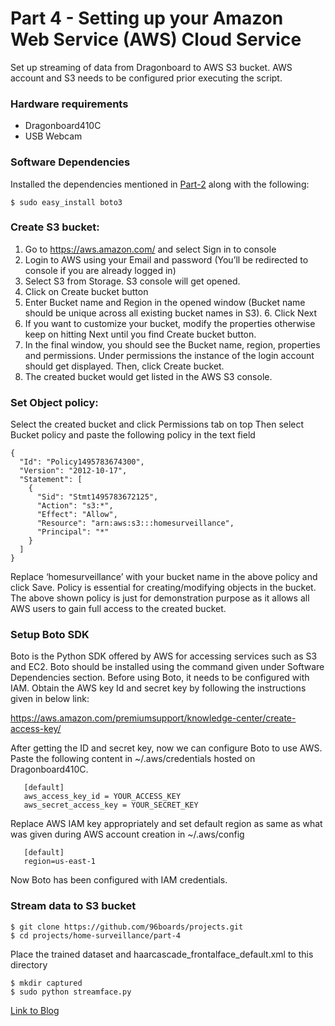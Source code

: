 # Part 4 - Setting up your Amazon Web Service (AWS) Cloud Service

Set up streaming of data from Dragonboard to AWS S3 bucket. AWS account and S3 needs to be configured
prior executing the script.

### Hardware requirements

* Dragonboard410C
* USB Webcam

### Software Dependencies
 
Installed the dependencies mentioned in [Part-2](../part-2) along with the following:

``` shell
$ sudo easy_install boto3
```
### Create S3 bucket:
 
1. Go to https://aws.amazon.com/ and select Sign in to console 
2. Login to AWS using your Email and password (You’ll be redirected to console if you are already logged in)
3. Select S3 from Storage. S3 console will get opened.
4. Click on Create bucket button
5. Enter Bucket name and Region in the opened window (Bucket name should be unique across all existing bucket names in S3). 6. Click Next
7. If you want to customize your bucket, modify the properties otherwise keep on hitting Next until you find Create bucket button.
8. In the final window, you should see the Bucket name, region, properties and permissions. Under permissions the instance of the login account should get displayed. Then, click Create bucket.
9. The created bucket would get listed in the AWS S3 console.
 
### Set Object policy:
 
Select the created bucket and click Permissions tab on top
Then select Bucket policy and paste the following policy in the text field

```shell 	
{
  "Id": "Policy1495783674300",
  "Version": "2012-10-17",
  "Statement": [
    {
      "Sid": "Stmt1495783672125",
      "Action": "s3:*",
      "Effect": "Allow",
      "Resource": "arn:aws:s3:::homesurveillance",
      "Principal": "*"
    }
  ]
}
```
Replace ‘homesurveillance’ with your bucket name in the above policy and click Save.
Policy is essential for creating/modifying objects in the bucket. The above shown policy is just for demonstration purpose as it allows all AWS users to gain full access to the created bucket.
 
### Setup Boto SDK
 
Boto is the Python SDK offered by AWS for accessing services such as S3 and EC2. Boto should be installed using the command given under Software Dependencies section. Before using Boto, it needs to be configured with IAM. Obtain the AWS key Id and secret key by following the instructions given in below link:
 
https://aws.amazon.com/premiumsupport/knowledge-center/create-access-key/
 
After getting the ID and secret key, now we can configure Boto to use AWS. Paste the following content in ~/.aws/credentials hosted on Dragonboard410C.

 ```shell
	[default]
	aws_access_key_id = YOUR_ACCESS_KEY
	aws_secret_access_key = YOUR_SECRET_KEY
 ```
Replace AWS IAM key appropriately and set default region as same as what was given during AWS account creation in ~/.aws/config

 ```shell
	[default]
	region=us-east-1
 ```
Now Boto has been configured with IAM credentials.

### Stream data to S3 bucket

``` shell
$ git clone https://github.com/96boards/projects.git
$ cd projects/home-surveillance/part-4
```
Place the trained dataset and haarcascade_frontalface_default.xml to this directory

``` shell
$ mkdir captured
$ sudo python streamface.py
```
[Link to Blog](http://www.96boards.org/blog/part-4-home-surveillance-project-96boards/)
